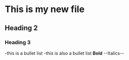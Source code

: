 # This is my new file
## Heading 2
### Heading 3
-this is a bullet list
-this is also a bullet list
**Bold**
--Italics--
